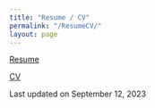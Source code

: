 ```yaml
---
title: "Resume / CV"
permalink: "/ResumeCV/"
layout: page
---
```


[Resume](Tulimieri_Resume_09_12_2023.pdf)

[CV](Tulimieri_CV_09_12_2023.pdf)

Last updated on September 12, 2023
